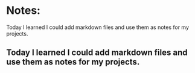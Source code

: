 #  Notes: 

Today I learned I could add markdown files and use them as notes for my projects.

## Today I learned I could add markdown files and use them as notes for my projects.
